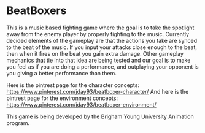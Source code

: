 # BeatBoxers

This is a music based fighting game where the goal is to take the spotlight away from the enemy player by properly fighting to the music. 
Currently decided elements of the gameplay are that the actions you take are synced to the beat of the music. If you input your attacks close
enough to the beat, then when it fires on the beat you gain extra damage. Other gameplay mechanics that tie into that idea are being tested
and our goal is to make you feel as if you are doing a performance, and outplaying your opponent is you giving a better performance than them.

Here is the pintrest page for the character concepts: https://www.pinterest.com/jday93/beatboxer-character/
And here is the pintrest page for the environment concepts: https://www.pinterest.com/jday93/beatboxer-environment/


This game is being developed by the Brigham Young University Animation program.
